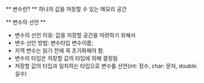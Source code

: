 ** 변수란? **
하나의 값을 저장할 수 있는 메모리 공간

** 변수의 선언 **
- 변수의 선언 이유: 값을 저장할 공간을 마련하기 위해서
- 변수 선언 방법: 변수타입 변수이름;
- 지역 변수는 읽기 전에 꼭 초기화해야 함.
- 변수의 타입은 저장할 값의 타입에 의해 결정됨
- 저장할 값의 타입과 일치하는 타입으로 변수를 선언(int: 정수, char: 문자, double: 실수)